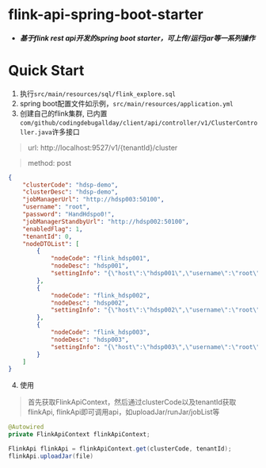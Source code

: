 # flink-api-spring-boot-starter

- ##### 基于flink rest api开发的spring boot starter，可上传/运行jar等一系列操作

# Quick Start

1. 执行```src/main/resources/sql/flink_explore.sql```
2. spring boot配置文件如示例，```src/main/resources/application.yml```
3. 创建自己的flink集群, 已内置```com/github/codingdebugallday/client/api/controller/v1/ClusterController.java```许多接口
> url: http://localhost:9527/v1/{tenantId}/cluster

> method: post
```json
{
    "clusterCode": "hdsp-demo",
    "clusterDesc": "hdsp-demo",
    "jobManagerUrl": "http://hdsp003:50100",
    "username": "root",
    "password": "HandHdspo0!",
    "jobManagerStandbyUrl": "http://hdsp002:50100",
    "enabledFlag": 1,
    "tenantId": 0,
    "nodeDTOList": [
        {
            "nodeCode": "flink_hdsp001",
            "nodeDesc": "hdsp001",
            "settingInfo": "{\"host\":\"hdsp001\",\"username\":\"root\",\"password\":\"HandHdspo0!\"}"
        },
        {
            "nodeCode": "flink_hdsp002",
            "nodeDesc": "hdsp002",
            "settingInfo": "{\"host\":\"hdsp002\",\"username\":\"root\",\"password\":\"HandHdspo0!!\"}"
        },
        {
            "nodeCode": "flink_hdsp003",
            "nodeDesc": "hdsp003",
            "settingInfo": "{\"host\":\"hdsp003\",\"username\":\"root\",\"password\":\"HandHdspo0!!!\"}"
        }
    ]
}
```
4. 使用
> 首先获取FlinkApiContext，然后通过clusterCode以及tenantId获取flinkApi, 
>flinkApi即可调用api，如uploadJar/runJar/jobList等

```java
@Autowired
private FlinkApiContext flinkApiContext;

FlinkApi flinkApi = flinkApiContext.get(clusterCode, tenantId);
flinkApi.uploadJar(file)
```
